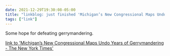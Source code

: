 ```yaml
---
date: 2021-12-29T19:30:08-05:00
title: "linkblog: just finished 'Michigan’s New Congressional Maps Undo Years of Gerrymandering - The New York Times'"
tags: ["link"]
---
```

Some hope for defeating gerrymandering.
 
[link to 'Michigan’s New Congressional Maps Undo Years of Gerrymandering - The New York Times'](https://www.nytimes.com/2021/12/29/us/politics/michigan-congressional-maps.html)
